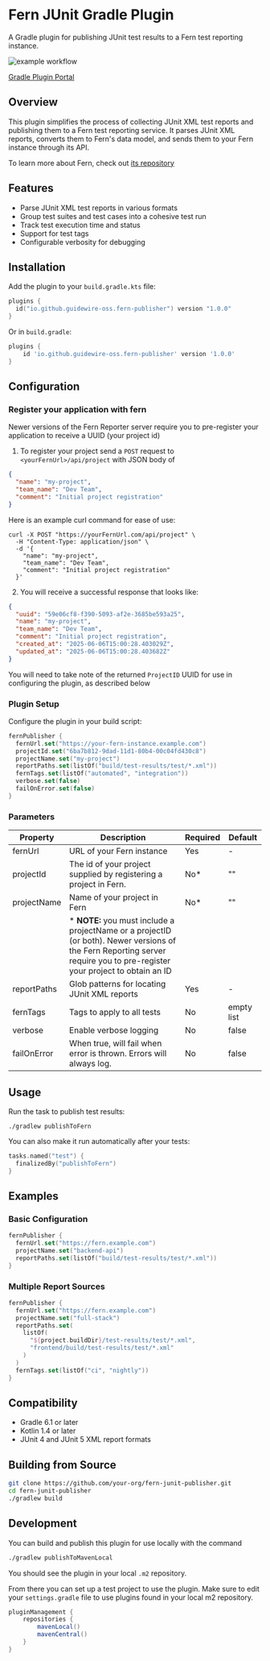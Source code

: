 # Fern JUnit Gradle Plugin

A Gradle plugin for publishing JUnit test results to a Fern test reporting instance.

![example workflow](https://github.com/guidewire-oss/fern-junit-gradle-plugin/actions/workflows/gradle.yml/badge.svg?event=push)

[Gradle Plugin Portal](https://plugins.gradle.org/plugin/io.github.guidewire-oss.fern-publisher)

## Overview

This plugin simplifies the process of collecting JUnit XML test reports and publishing them to a Fern test reporting
service. It parses JUnit XML reports, converts them to Fern's data model, and sends them to your Fern instance through
its API.

To learn more about Fern, check out [its repository](https://github.com/guidewire-oss/fern-reporter)

## Features

- Parse JUnit XML test reports in various formats
- Group test suites and test cases into a cohesive test run
- Track test execution time and status
- Support for test tags
- Configurable verbosity for debugging

## Installation

Add the plugin to your `build.gradle.kts` file:

```kotlin
plugins {
  id("io.github.guidewire-oss.fern-publisher") version "1.0.0"
}
```

Or in `build.gradle`:

```groovy
plugins {
    id 'io.github.guidewire-oss.fern-publisher' version '1.0.0'
}
```

## Configuration

### Register your application with fern

Newer versions of the Fern Reporter server require you to pre-register your application to receive a UUID (your project id)

1. To register your project send a `POST` request to `<yourFernUrl>/api/project` with JSON body of 
```json
{
  "name": "my-project",
  "team_name": "Dev Team",
  "comment": "Initial project registration"
}
```

Here is an example curl command for ease of use:
```shell
curl -X POST "https://yourFernUrl.com/api/project" \
  -H "Content-Type: application/json" \
  -d '{
    "name": "my-project",
    "team_name": "Dev Team",
    "comment": "Initial project registration"
  }'
```

2. You will receive a successful response that looks like:
```json
{
  "uuid": "59e06cf8-f390-5093-af2e-3685be593a25",
  "name": "my-project",
  "team_name": "Dev Team",
  "comment": "Initial project registration",
  "created_at": "2025-06-06T15:00:28.403029Z",
  "updated_at": "2025-06-06T15:00:28.403682Z"
}
```

You will need to take note of the returned `ProjectID` UUID for use in configuring the plugin, as described below

### Plugin Setup 

Configure the plugin in your build script:

```kotlin
fernPublisher {
  fernUrl.set("https://your-fern-instance.example.com")
  projectId.set("6ba7b812-9dad-11d1-80b4-00c04fd430c8")
  projectName.set("my-project")
  reportPaths.set(listOf("build/test-results/test/*.xml"))
  fernTags.set(listOf("automated", "integration"))
  verbose.set(false)
  failOnError.set(false)
}
```

### Parameters

| Property    | Description                                                                                                                                                               | Required | Default    |
|-------------|---------------------------------------------------------------------------------------------------------------------------------------------------------------------------|----------|------------|
| fernUrl     | URL of your Fern instance                                                                                                                                                 | Yes      | -          |
| projectId   | The id of your project supplied by registering a project in Fern.                                                                                                         | No*      | ""         |
| projectName | Name of your project in Fern                                                                                                                                              | No*      | ""         |
|             | * **NOTE:** you must include a projectName or a projectID (or both). Newer versions of the Fern Reporting server require you to pre-register your project to obtain an ID |          |            |
| reportPaths | Glob patterns for locating JUnit XML reports                                                                                                                              | Yes      | -          |
| fernTags    | Tags to apply to all tests                                                                                                                                                | No       | empty list |
| verbose     | Enable verbose logging                                                                                                                                                    | No       | false      |
| failOnError | When true, will fail when error is thrown. Errors will always log.                                                                                                        | No       | false      |

## Usage

Run the task to publish test results:

```
./gradlew publishToFern
```

You can also make it run automatically after your tests:

```kotlin
tasks.named("test") {
  finalizedBy("publishToFern")
}
```

## Examples

### Basic Configuration

```kotlin
fernPublisher {
  fernUrl.set("https://fern.example.com")
  projectName.set("backend-api")
  reportPaths.set(listOf("build/test-results/test/*.xml"))
}
```

### Multiple Report Sources

```kotlin
fernPublisher {
  fernUrl.set("https://fern.example.com")
  projectName.set("full-stack")
  reportPaths.set(
    listOf(
      "${project.buildDir}/test-results/test/*.xml",
      "frontend/build/test-results/test/*.xml"
    )
  )
  fernTags.set(listOf("ci", "nightly"))
}
```

## Compatibility

- Gradle 6.1 or later
- Kotlin 1.4 or later
- JUnit 4 and JUnit 5 XML report formats

## Building from Source

```bash
git clone https://github.com/your-org/fern-junit-publisher.git
cd fern-junit-publisher
./gradlew build
```

## Development

You can build and publish this plugin for use locally with the command

```bash
./gradlew publishToMavenLocal
```

You should see the plugin in your local `.m2` repository.

From there you can set up a test project to use the plugin. Make sure to edit your `settings.gradle` file to use plugins
found in your local m2 repository.

```gradle
pluginManagement {
    repositories {
        mavenLocal()
        mavenCentral()
    }
}
```